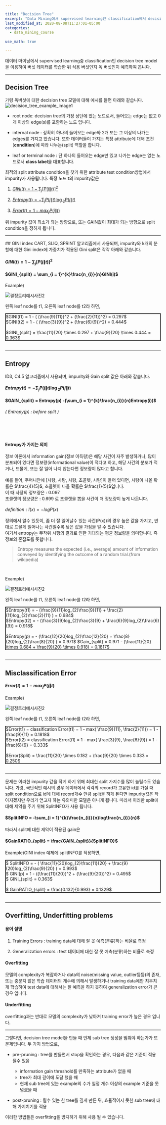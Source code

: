 ```yaml
---

title: "Decision Tree"
excerpt: "Data Mining에서 supervised learning인 classification에서 decision tree에 대한 이론과 rapid miner를 이용하여 버섯 데이터를 분류 해 봅니다."
last_modified_at: 2020-08-08T11:27:01-05:00
categories:
  - data_mining_course
  
use_math: true

---
```


데이터 마이닝에서 supervised learning중 classification인 decision tree model을 이용하여 버섯 데이터를 학습한 뒤 식용 버섯인지 독 버섯인지 예측하여 봅니다.

 


***
## Decision Tree

가령 독버섯에 대한 decision tree 모델에 대해 예시를 들면 아래와 같습니다.
![decision_tree_example_image1](/image/decision_tree_ex1.jpg)


* root node: decision tree의 가장 상단에 있는 노드로서, 들어오는 edge는 없고 0개 이상의 edge(s)를 포함하는 노드 입니다.

* internal node : 정확히 하나의 들어오는 edge와 2개 또는 그 이상의 나가는 edges를 가지고 있습니다. 또한 데이터들이 가지는 특정 attribute에 대해 조건(<strong>condition</strong>)에 따라 나누는(split) 역할을 합니다. 

* leaf or terminal node : 단 하나의 들어오는 edge만 있고 나가는 edge는 없는 노드로서 <strong>class label</strong>을 대표합니다.

최적의 split attribute condition을 찾기 위한 attribute test condition방법에서 impurity가 사용됩니다.
특정 노드 t의 impurity값은
1. [$GINI(t) = 1 - \sum_{j}[P(j\|t)]^{2}$](#gini)

2. [$Entropy(t) = -\sum_{j}P(j\|t)\log{_{2}P(j\|t)}$](#entropy)

3. [$Error(t) = 1 - max_{j}P(j\|t)$](#error)

위 impurity 값이 최소가 되는 방향으로, 
또는 GAIN값이 최대가 되는 방향으로 split condition을 정하게 됩니다.

---



<div id="gini"></div>
## GINI index
CART, SLIQ, SPRINT 알고리즘에서 사용되며, impurity와 k개의 분할에 대한 Gini index에 가중치가 적용된 Gini split은 각각 아래와 같습니다.

#### $GINI(t) = 1 - \sum_{j}[P(j\|t)]^{2}$

#### $GINI_{split} =  \sum_{i = 1}^{k}\frac{n_{i}}{n}GINI(i)$

Example)

![결정트리예시사진2](/image/decision_tree_ex2.jpg)


왼쪽 leaf node를 t1, 오른쪽 leaf node를 t2라 하면,

<div style="border:2px solid; max-width: 500px;">
$GINI(t1) = 1 - ( (\frac{9}{11})^2 + (\frac{2}{11})^2) = 0.297$
<br>
$GINI(t2) = 1 - ( (\frac{3}{9})^2 + (\frac{6}{9})^2) = 0.444$
<br>
<br>
$GINI_{split} = \frac{11}{20} \times 0.297 + \frac{9}{20} \times 0.444 = 0.363$
<br>
</div>
<br>

<div id="entropy"></div>

***

## Entropy
ID3, C4.5 알고리즘에서 사용되며, impurity와 Gain split 값은 아래와 같습니다. 

#### $Entropy(t) = -\sum_{j}P(j\|t)\log{_{2}P(j\|t)}$

#### $GAIN_{split} = Entropy(p) -(\sum_{i = 1}^{k}\frac{n_{i}}{n}Entropy(i))$
###### ( Entropy(p) : before split )

<br>
<br>

#### Entropy가 가지는 의미
정보 이론에서 information gain(정보 이득량)은 해당 사건이 자주 발생하거나, 많이 분포되어 있다면 정보량(informational value)이 적다고 하고, 해당 사건의 분포가 적거나, 드물게, 또는 잘 일어
나지 않는다면 정보량이 많다고 합니다.
<br>
<br>
예를 들어, 주머니안에 [사탕, 사탕, 사탕, 초콜렛, 사탕]이 들어 있다면, 사탕이 나올 확률은 $\frac{4}{5}$, 초콜렛이 나올 확률은 $\frac{1}{5}$입니다.
<br>
이 때 사탕의 정보량은 : 0.097
<br>
초콜렛의 정보량은 : 0.699 로 초콜렛을 뽑을 사건이 더 정보량이 높게 나옵니다.
<br>
<br>
$definition : I(x) = -logP(x)$
<br>
<br>
정의에서 알수 있듯이, 좀 더 잘 일어날수 있는 사건(P(x))의 경우 높은 값을 가지고, 반대로 드물게 일어나는 사건일수록 낮은 값을 가짐을 알 수 있습니다.
<br>
여기서 entropy는 무작위 시행의 결과로 인한 기대되는 평균 정보량을 의미합니다. 즉 정보의 혼잡도를 뜻합니다.
>Entropy measures the expected (i.e., average) amount of information conveyed by identifying the outcome of a random trial.(from wikipedia)

<br>


Example)

![결정트리예시사진2](/image/decision_tree_ex2.jpg)


왼쪽 leaf node를 t1, 오른쪽 leaf node를 t2라 하면,

<div style="border:2px solid; max-width: 600px;">
$Entropy(t1) = - (\frac{9}{11}log_{2}\frac{9}{11} + \frac{2}{11}log_{2}\frac{2}{11} ) = 0.684$
<br>
$Entropy(t2) = - (\frac{3}{9}log_{2}\frac{3}{9} + \frac{6}{9}log_{2}\frac{6}{9}) = 0.918$
<br>
<br>
$Entropy(p) = - (\frac{12}{20}log_{2}\frac{12}{20} + \frac{8}{20}log_{2}\frac{8}{20} ) = 0.971$
$Gain_{split} = 0.971 - (\frac{11}{20} \times 0.684 + \frac{9}{20} \times 0.918) = 0.1817$
<br>
</div>
<br>


<div id="error"></div>

***

## Misclassification Error

#### $Error(t) = 1 - max_{j}P(j\|t)$

Example)

![결정트리예시사진2](/image/decision_tree_ex2.jpg)


왼쪽 leaf node를 t1, 오른쪽 leaf node를 t2라 하면,

<div style="border:2px solid; max-width: 800px;">
$Error(t1) = classification Error(t1) = 1 - max( \frac{9}{11}, \frac{2}{11}) = 1 - \frac{9}{11} = 0.1818$
<br>
$Error(t2) = classification Error(t1) = 1 - max( \frac{3}{9}, \frac{6}{9}) = 1 - \frac{6}{9} = 0.333$
<br>
<br>
$Error(Split) = \frac{11}{20} \times 0.182 + \frac{9}{20} \times 0.333 = 0.250$

</div>
<br>

***

문제는 이러한 impurity 값을 작게 하기 위해 최대한 split 가지수를 많이 늘릴수도 있습니다. 가령, 극단적인 예시의 경우 데이터에서 각각의 record가 고유한 id를 가질 때 
split condition으로 id에 대해 record개수 만큼 split을 하게 된다면 impurity값은 작아지겠지만 우리가 얻고자 하는 유의미한 모델은 아니게 됩니다. 따라서 이러한
split에 대해 제약을 주기 위해 SplitINFO가 사용 됩니다.

#### $SplitINFO = -\sum_{i = 1}^{k}\frac{n_{i}}{n}log\frac{n_{i}}{n}$

따라서 split에 대한 제약이 적용된 gain은

#### $GainRATIO_{split} = \frac{GAIN_{split}}{SplitINFO}$

Example)GINI index 예제에 splitINFO를 적용하면,

<div style="border:2px solid; max-width: 500px;">
$ SplitINFO = - ( \frac{11}{20}log_{2}\frac{11}{20} + \frac{9}{20}log_{2}\frac{9}{20} ) = 0.993$
<br>
$ GINI(p) = 1 - ((\frac{11}{20})^2 + (\frac{9}{20})^2) = 0.495$
<br>
$ GINI_{split} = 0.363$
<br>
<br>
$ GainRATIO_{split} = \frac{0.132}{0.993} = 0.1329$
</div>
<br>

***

## Overfitting, Underfitting problems

#### 용어 설명

1. Training Errors : training data에 대해 잘 못 예측(분류)하는 비율로 측정

2. Generalization errors : test 데이터에 대한 잘 못 예측(분류)하는 비율로 측정

#### Overfitting

모델의 complexity가 복잡하거나 data의 noise(missing value, outlier등등)의 존재, 또는 충분치 않은 학습 데이터의 개수에 의해서 발생하거나 
training data에만 치우치게 학습하여 test data에 대해서는
잘 예측을 하지 못하여 generalization error가 큰 경우 입니다.

#### Underfitting

overfitting과는 반대로 모델의 complexity가 낮아져 training error가 높은 경우 입니다.

***

그렇다면, decision tree model을 만들 때 언제 sub tree 생성을 멈춰야 하는가가 또 문제입니다.
두 가지 방법으로,
* pre-pruning : tree를 만들면서 stop을 확인하는 경우, 다음과 같은 기준이 적용 될수 있음

	* information gain threshold를 만족하는 attribute가 없을 때
	* tree가 최대 깊이에 도달 했을 때
	* 현재 sub tree에 있는 example의 수가 일정 개수 이상의 example 기준을 못 넘겼을 때



* post-pruning : 될수 있는 한 tree를 깊게 만든 뒤, 효율적이지 못한 sub tree에 대해 가지치기를 적용

이러한 방법들은 overfitting을 방지하기 위해 사용 될 수 있습니다.